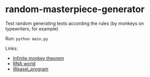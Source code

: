 # random-masterpiece-generator
Test random generating texts according the rules (by monkeys on typewriters, for example)

Run: `python main.py`

Links:
- [Infinite monkey theorem](https://en.wikipedia.org/wiki/Infinite_monkey_theorem)
- [RNA world](https://en.wikipedia.org/wiki/RNA_world)
- [Weasel_program](https://en.wikipedia.org/wiki/Weasel_program)
